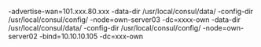 -advertise-wan=101.xxx.80.xxx 
-data-dir /usr/local/consul/data/ -config-dir /usr/local/consul/config/ -node=own-server03 -dc=xxxx-own
-data-dir /usr/local/consul/data/ -config-dir /usr/local/consul/config/ -node=own-server02 -bind=10.10.10.105 -dc=xxx-own